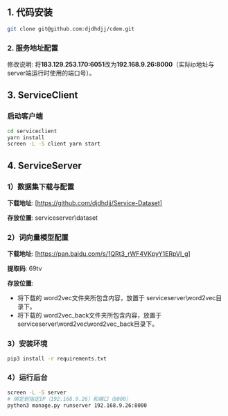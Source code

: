## 1. 代码安装
```bash
git clone git@github.com:djdhdjj/cdem.git
```
### 2. 服务地址配置
修改说明: 将**183.129.253.170:6051**改为**192.168.9.26:8000**（实际ip地址与server端运行时使用的端口号）。

## 3. ServiceClient
### 启动客户端
```bash
cd serviceclient
yarn install
screen -L -S client yarn start
```

## 4. ServiceServer
### 1）数据集下载与配置
**下载地址**: [https://github.com/djdhdjj/Service-Dataset]

**存放位置**: serviceserver\dataset

### 2）词向量模型配置
**下载地址**: [https://pan.baidu.com/s/1QRt3_rWF4VKpyY1ERpVl_g]

**提取码**: 69tv

**存放位置**: 
- 将下载的 word2vec文件夹所包含内容，放置于 serviceserver\word2vec目录下。
- 将下载的 word2vec_back文件夹所包含内容，放置于 serviceserver\word2vec\word2vec_back目录下。
### 3）安装环境
```bash
pip3 install -r requirements.txt
```

### 4）运行后台
```bash
screen -L -S server 
# 绑定到指定IP（192.168.9.26）和端口（8000）
python3 manage.py runserver 192.168.9.26:8000
```
